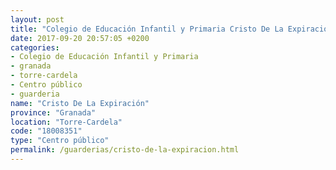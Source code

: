 ```yaml
---
layout: post
title: "Colegio de Educación Infantil y Primaria Cristo De La Expiración"
date: 2017-09-20 20:57:05 +0200
categories:
- Colegio de Educación Infantil y Primaria
- granada
- torre-cardela
- Centro público
- guarderia
name: "Cristo De La Expiración"
province: "Granada"
location: "Torre-Cardela"
code: "18008351"
type: "Centro público"
permalink: /guarderias/cristo-de-la-expiracion.html
---
```

